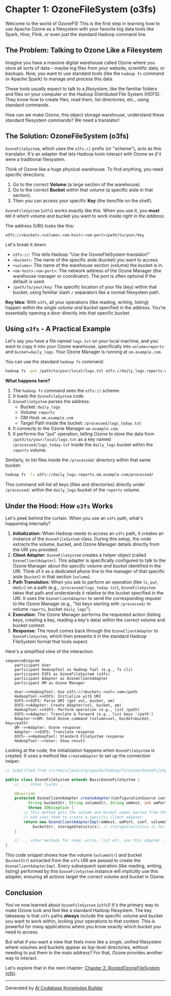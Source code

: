# Chapter 1: OzoneFileSystem (o3fs)

Welcome to the world of OzoneFS! This is the first step in learning how to use Apache Ozone as a filesystem with your favorite big data tools like Spark, Hive, Flink, or even just the standard Hadoop command line.

## The Problem: Talking to Ozone Like a Filesystem

Imagine you have a massive digital warehouse called Ozone where you store all sorts of data – maybe log files from your website, scientific data, or backups. Now, you want to use standard tools (like the `hadoop fs` command or Apache Spark) to manage and process this data.

These tools usually expect to talk to a *filesystem*, like the familiar folders and files on your computer or the Hadoop Distributed File System (HDFS). They know how to create files, read them, list directories, etc., using standard commands.

How can we make Ozone, this object storage warehouse, understand these standard filesystem commands? We need a translator!

## The Solution: OzoneFileSystem (o3fs)

`OzoneFileSystem`, which uses the `o3fs://` prefix (or "scheme"), acts as this translator. It's an adapter that lets Hadoop tools interact with Ozone *as if* it were a traditional filesystem.

Think of Ozone like a huge physical warehouse. To find anything, you need specific directions:
1.  Go to the correct **Volume** (a large section of the warehouse).
2.  Go to the correct **Bucket** within that volume (a specific aisle in that section).
3.  Then you can access your specific **Key** (the item/file on the shelf).

`OzoneFileSystem` (`o3fs`) works exactly like this. When you use it, you **must** tell it which volume and bucket you want to work inside *right in the address*.

The address (URI) looks like this:

`o3fs://<bucket>.<volume>.<om-host>:<om-port>/path/to/your/key`

Let's break it down:

*   `o3fs://`: This tells Hadoop "Use the OzoneFileSystem translator!"
*   `<bucket>`: The name of the specific aisle (bucket) you want to access.
*   `<volume>`: The name of the warehouse section (volume) the bucket is in.
*   `<om-host>:<om-port>`: The network address of the Ozone Manager (the warehouse manager or coordinator). The port is often optional if the default is used.
*   `/path/to/your/key`: The specific location of your file (key) within that bucket, using familiar slash `/` separators like a normal filesystem path.

**Key Idea:** With `o3fs`, all your operations (like reading, writing, listing) happen *within the single volume and bucket* specified in the address. You're essentially opening a door directly into that specific bucket.

## Using `o3fs` - A Practical Example

Let's say you have a file named `logs.txt` on your local machine, and you want to copy it into your Ozone warehouse, specifically into `volume=reports` and `bucket=daily_logs`. Your Ozone Manager is running at `om.example.com`.

You can use the standard `hadoop fs` command:

```bash
hadoop fs -put /path/to/your/local/logs.txt o3fs://daily_logs.reports.om.example.com/processed/logs_today.txt
```

**What happens here?**

1.  The `hadoop fs` command sees the `o3fs://` scheme.
2.  It loads the `OzoneFileSystem` code.
3.  `OzoneFileSystem` parses the address:
    *   Bucket: `daily_logs`
    *   Volume: `reports`
    *   OM Host: `om.example.com`
    *   Target Path inside the bucket: `/processed/logs_today.txt`
4.  It connects to the Ozone Manager `om.example.com`.
5.  It performs the "put" operation, telling Ozone to store the data from `/path/to/your/local/logs.txt` as a key named `/processed/logs_today.txt` inside the `daily_logs` bucket within the `reports` volume.

Similarly, to list files inside the `/processed/` directory within that same bucket:

```bash
hadoop fs -ls o3fs://daily_logs.reports.om.example.com/processed/
```

This command will list all keys (files and directories) directly under `/processed/` within the `daily_logs` bucket of the `reports` volume.

## Under the Hood: How `o3fs` Works

Let's peek behind the curtain. When you use an `o3fs` path, what's happening internally?

1.  **Initialization:** When Hadoop needs to access an `o3fs` path, it creates an instance of the `OzoneFileSystem` class. During this setup, the code extracts the volume, bucket, and Ozone Manager details directly from the URI you provided.
2.  **Client Adapter:** `OzoneFileSystem` creates a helper object (called `OzoneClientAdapter`). This adapter is specifically configured to talk to the Ozone Manager *about the specific volume and bucket* identified in the URI. Think of it as a dedicated phone line to the manager of that specific aisle (`bucket`) in that section (`volume`).
3.  **Path Translation:** When you ask to perform an operation (like `ls`, `put`, `mkdir`) on a path (e.g., `/processed/logs_today.txt`), `OzoneFileSystem` takes that path and understands it relative to the bucket specified in the URI. It uses the `OzoneClientAdapter` to send the corresponding request to the Ozone Manager (e.g., "list keys starting with `/processed/` in volume `reports`, bucket `daily_logs`").
4.  **Execution:** The Ozone Manager performs the requested action (listing keys, creating a key, reading a key's data) within the correct volume and bucket context.
5.  **Response:** The result comes back through the `OzoneClientAdapter` to `OzoneFileSystem`, which then presents it in the standard Hadoop FileSystem format that tools expect.

Here's a simplified view of the interaction:

```mermaid
sequenceDiagram
    participant User
    participant HadoopTool as Hadoop Tool (e.g., fs cli)
    participant O3FS as OzoneFileSystem (o3fs)
    participant Adapter as OzoneClientAdapter
    participant OM as Ozone Manager

    User->>HadoopTool: Use o3fs://<bucket>.<vol>.<om>/path
    HadoopTool->>O3FS: Initialize with URI
    O3FS->>O3FS: Parse URI (get vol, bucket, om)
    O3FS->>Adapter: Create Adapter(vol, bucket, om)
    HadoopTool->>O3FS: Perform operation (e.g., list /path)
    O3FS->>Adapter: Translate & Forward (e.g., list keys '/path')
    Adapter->>OM: Send Ozone command (volume=vol, bucket=bucket, key=/path)
    OM-->>Adapter: Ozone response
    Adapter-->>O3FS: Translate response
    O3FS-->>HadoopTool: Standard FileSystem response
    HadoopTool-->>User: Show result
```

Looking at the code, the initialization happens when `OzoneFileSystem` is created. It uses a method like `createAdapter` to set up the connection helper:

```java
// Simplified from src/main/java/org/apache/hadoop/fs/ozone/OzoneFileSystem.java

public class OzoneFileSystem extends BasicOzoneFileSystem {
    // ... other fields ...

    @Override
    protected OzoneClientAdapter createAdapter(ConfigurationSource conf,
          String bucketStr, String volumeStr, String omHost, int omPort)
          throws IOException {
        // This method gets the volume and bucket names parsed from the URI
        // and uses them to create a specific client adapter.
        return new OzoneClientAdapterImpl(omHost, omPort, conf, volumeStr,
            bucketStr, storageStatistics); // storageStatistics is for tracking usage
    }

    // ... other methods for read, write, list etc. use this adapter ...
}
```

This code snippet shows how the volume (`volumeStr`) and bucket (`bucketStr`) extracted from the `o3fs` URI are passed to create the `OzoneClientAdapterImpl`. Every subsequent operation (like reading, writing, listing) performed by this `OzoneFileSystem` instance will implicitly use this adapter, ensuring all actions target the correct volume and bucket in Ozone.

## Conclusion

You've now learned about `OzoneFileSystem` (`o3fs`)! It's the primary way to make Ozone look and feel like a standard Hadoop filesystem. The key takeaway is that `o3fs` paths **always** include the specific volume and bucket you want to work within, locking your operations to that context. This is powerful for many applications where you know exactly which bucket you need to access.

But what if you want a view that feels more like a single, unified filesystem where volumes and buckets appear as top-level directories, without needing to put them in the main address? For that, Ozone provides another way to interact.

Let's explore that in the next chapter: [Chapter 2: RootedOzoneFileSystem (ofs)](02_rootedozonefilesystem__ofs__.md).

---

Generated by [AI Codebase Knowledge Builder](https://github.com/The-Pocket/Tutorial-Codebase-Knowledge)